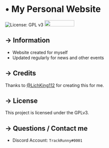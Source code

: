 <!-- MAIN TITLE -->
# • My Personal Website

<!-- BADGES -->
![License: GPL v3](https://img.shields.io/badge/License-GPLv3-blue.svg?style=flat-square)
<img src="https://bulma.io/images/made-with-bulma.png" width=96 height=20>


<!-- KEY INFORMATION HEADER -->
## → Information

* Website created for myself
* Updated regularly for news and other events

<!-- CREDITS -->
## → Credits

Thanks to [@LichKing112](https://github.com/LichKing112) for creating this for me.

<!-- LICENSE INFO -->
## → License

  This project is licensed under the GPLv3.

<!-- END OF README -->
## → Questions / Contact me

* Discord Account: `TrackRunny#0001`